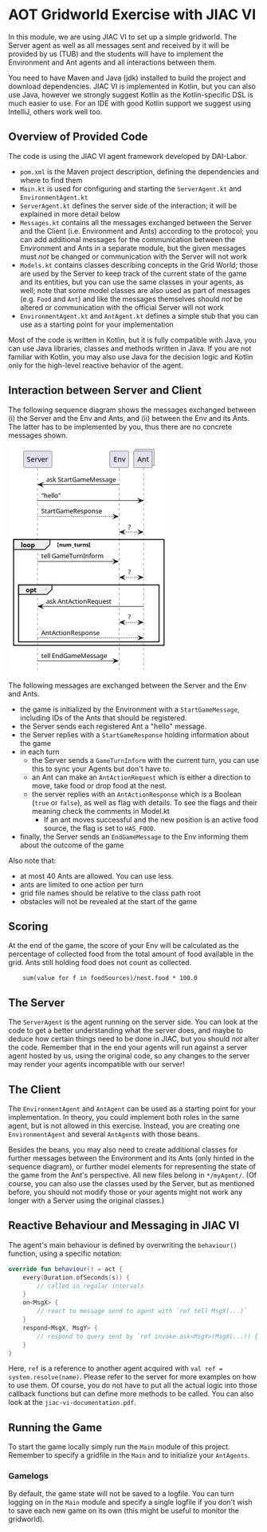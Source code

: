 # AOT Gridworld Exercise with JIAC VI
In this module, we are using JIAC VI to set up a simple gridworld. The Server agent as well as all messages sent and received by it will be provided by us (TUB) and the students will have to implement the Environment and Ant agents and all interactions between them.

You need to have Maven and Java (jdk) installed to build the project and download dependencies. JIAC VI is implemented in Kotlin, but you can also use Java, however we strongly suggest Kotlin as the Kotlin-specific DSL is much easier to use. For an IDE with good Kotlin support we suggest using IntelliJ, others work well too.


## Overview of Provided Code

The code is using the JIAC VI agent framework developed by DAI-Labor.

* `pom.xml` is the Maven project description, defining the dependencies and where to find them
* `Main.kt` is used for configuring and starting the `ServerAgent.kt` and `EnvironmentAgent.kt`
* `ServerAgent.kt` defines the server side of the interaction; it will be explained in more detail below
* `Messages.kt` contains all the messages exchanged between the Server and the Client (i.e. Environment and Ants) according to the protocol; you can add additional messages for the communication between the Environment and Ants in a separate module, but the given messages must _not_ be changed or communication with the Server will not work
* `Models.kt` contains classes describing concepts in the Grid World; those are used by the Server to keep track of the current state of the game and its entities, but you can use the same classes in your agents, as well; note that some model classes are also used as part of messages (e.g. `Food` and `Ant`) and like the messages themselves should _not_ be altered or communication with the official Server will not work
* `EnvironmentAgent.kt` and `AntAgent.kt` defines a simple stub that you can use as a starting point for your implementation

Most of the code is written in Kotlin, but it is fully compatible with Java, you can use Java libraries, classes and methods written in Java. If you are not familiar with Kotlin, you may also use Java for the decision logic and Kotlin only for the high-level reactive behavior of the agent.


## Interaction between Server and Client

The following sequence diagram shows the messages exchanged between (i) the Server and the Env and Ants, and (ii) between the Env and its Ants. The latter has to be implemented by you, thus there are no concrete messages shown. 

![Server-Client Interaction](sequence.png)

The following messages are exchanged between the Server and the Env and Ants.

* the game is initialized by the Environment with a `StartGameMessage`, including IDs of the Ants that should be registered.
* the Server sends each registered Ant a "hello" message.
* the Server replies with a `StartGameResponse` holding information about the game
* in each turn
    * the Server sends a `GameTurnInform` with the current turn, you can use this to sync your Agents but don't have to.
    * an Ant can make an `AntActionRequest` which is either a direction to move, take food or drop food at the nest.
    * the server replies with an `AntActionResponse` which is a Boolean (`true` or `false`), as well as flag with details. To see the flags and their meaning check the comments in Model.kt
      * If an ant moves successful and the new position is an active food source, the flag is set to `HAS_FOOD`.
* finally, the Server sends an `EndGameMessage` to the Env informing them about the outcome of the game



Also note that:
* at most 40 Ants are allowed. You can use less.
* ants are limited to one action per turn
* grid file names should be relative to the class path root
* obstacles will not be revealed at the start of the game


## Scoring

At the end of the game, the score of your Env will be calculated as the percentage of collected food from the total amount of food available in the grid. Ants still holding food does not count as collected.
```
    sum(value for f in foodSources)/nest.food * 100.0
```



## The Server

The `ServerAgent` is the agent running on the server side. You can look at the code to get a better understanding what the server does, and maybe to deduce how certain things need to be done in JIAC, but you should _not_ alter the code. Remember that in the end your agents will run against a server agent hosted by us, using the original code, so any changes to the server may render your agents incompatible with our server!



## The Client

The `EnvironmentAgent` and `AntAgent` can be used as a starting point for your implementation. In theory, you could implement both roles in the same agent, but is not allowed in this exercise. Instead, you are creating one `EnvironmentAgent` and several `AntAgent`s with those beans.

Besides the beans, you may also need to create additional classes for further messages between the Environment and its Ants (only hinted in the sequence diagram), or further model elements for representing the state of the game from the Ant's perspective.  All new files belong in `*/myAgent/`. (Of course, you can also use the classes used by the Server, but as mentioned before, you should not modify those or your agents might not work any longer with a Server using the original classes.)


## Reactive Behaviour and Messaging in JIAC VI

The agent's main behaviour is defined by overwriting the `behaviour()` function, using a specific notation:

```kotlin
override fun behaviour() = act {
    every(Duration.ofSeconds(s)) {
        // called in regular intervals
    }
    on<MsgX> {
        // react to message send to agent with `ref tell MsgX(...)`
    }
    respond<MsgX, MsgY> {
        // respond to query sent by `ref invoke ask<MsgY>(MsgX(...)) { res -> ... }`
    }
}
```

Here, `ref` is a reference to another agent acquired with `val ref = system.resolve(name)`. Please refer to the server for more examples on how to use them. Of course, you do not have to put all the actual logic into those callback functions but can define more methods to be called. You can also look at the `jiac-vi-documentation.pdf`.


## Running the Game
To start the game locally simply run the `Main` module of this project. Remember to specify a gridfile in the `Main` and to initialize your `AntAgents`.

### Gamelogs
By default, the game state will not be saved to a logfile. You can turn logging on in the `Main` module and specify a single logfile if you don't wish to save each new game on its own (this might be useful to monitor the gridworld).

